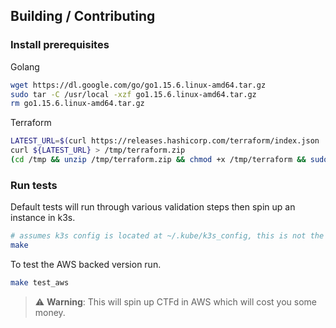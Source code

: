 ## Building / Contributing

### Install prerequisites

Golang 

```bash
wget https://dl.google.com/go/go1.15.6.linux-amd64.tar.gz
sudo tar -C /usr/local -xzf go1.15.6.linux-amd64.tar.gz
rm go1.15.6.linux-amd64.tar.gz
```

Terraform

```bash
LATEST_URL=$(curl https://releases.hashicorp.com/terraform/index.json | jq -r '.versions[].builds[].url | select(.|test("alpha|beta|rc")|not) | select(.|contains("linux_amd64"))' | sort -t. -k 1,1n -k 2,2n -k 3,3n -k 4,4n | tail -1)
curl ${LATEST_URL} > /tmp/terraform.zip
(cd /tmp && unzip /tmp/terraform.zip && chmod +x /tmp/terraform && sudo mv /tmp/terraform /usr/local/bin/)
```

### Run tests

Default tests will run through various validation steps then spin up an instance in k3s.
```bash
# assumes k3s config is located at ~/.kube/k3s_config, this is not the normal spot. Eitherut k3s config (/etc/racncher/k3s/k3s.yaml) and change ownership to the current user, or change `k8s_config` in test/k3s_fixture
make
```

To test the AWS backed version run.
```bash
make test_aws
```

> :warning: **Warning**: This will spin up CTFd in AWS which will cost you some money.
